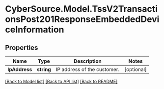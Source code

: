# CyberSource.Model.TssV2TransactionsPost201ResponseEmbeddedDeviceInformation
## Properties

Name | Type | Description | Notes
------------ | ------------- | ------------- | -------------
**IpAddress** | **string** | IP address of the customer. | [optional] 

[[Back to Model list]](../README.md#documentation-for-models) [[Back to API list]](../README.md#documentation-for-api-endpoints) [[Back to README]](../README.md)


